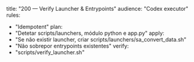 title: "200 — Verify Launcher & Entrypoints"
audience: "Codex executor"
rules:
  - "Idempotent"
plan:
  - "Detetar scripts/launchers, módulo python e app.py"
apply:
  - "Se não existir launcher, criar scripts/launchers/sa_convert_data.sh"
  - "Não sobrepor entrypoints existentes"
verify:
  - "scripts/verify_launcher.sh"
